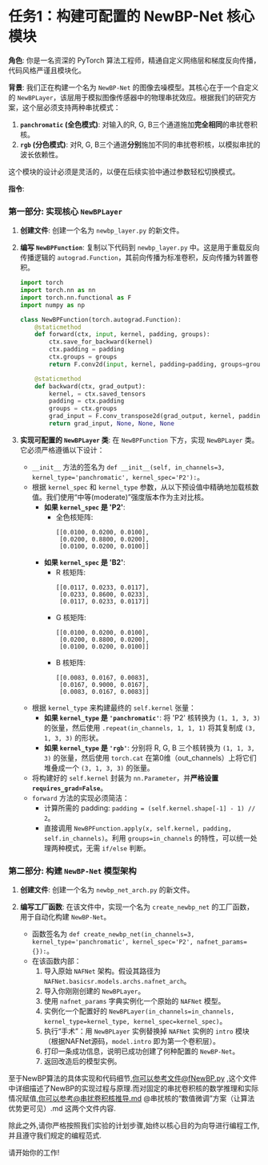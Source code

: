 # **任务1：构建可配置的 NewBP-Net 核心模块**

**角色**: 你是一名资深的 PyTorch 算法工程师，精通自定义网络层和梯度反向传播，代码风格严谨且模块化。

**背景**: 我们正在构建一个名为 `NewBP-Net` 的图像去噪模型。其核心在于一个自定义的 `NewBPLayer`，该层用于模拟图像传感器中的物理串扰效应。根据我们的研究方案，这个层必须支持两种串扰模式：
1.  **`panchromatic` (全色模式)**: 对输入的R, G, B三个通道施加**完全相同**的串扰卷积核。
2.  **`rgb` (分色模式)**: 对R, G, B三个通道**分别**施加不同的串扰卷积核，以模拟串扰的波长依赖性。

这个模块的设计必须是灵活的，以便在后续实验中通过参数轻松切换模式。

**指令**:

### **第一部分: 实现核心 `NewBPLayer`**

1.  **创建文件**: 创建一个名为 `newbp_layer.py` 的新文件。

2.  **编写 `NewBPFunction`**: 复制以下代码到 `newbp_layer.py` 中。这是用于重载反向传播逻辑的 `autograd.Function`，其前向传播为标准卷积，反向传播为转置卷积。

    ```python
    import torch
    import torch.nn as nn
    import torch.nn.functional as F
    import numpy as np

    class NewBPFunction(torch.autograd.Function):
        @staticmethod
        def forward(ctx, input, kernel, padding, groups):
            ctx.save_for_backward(kernel)
            ctx.padding = padding
            ctx.groups = groups
            return F.conv2d(input, kernel, padding=padding, groups=groups)

        @staticmethod
        def backward(ctx, grad_output):
            kernel, = ctx.saved_tensors
            padding = ctx.padding
            groups = ctx.groups
            grad_input = F.conv_transpose2d(grad_output, kernel, padding=padding, groups=groups)
            return grad_input, None, None, None
    ```

3.  **实现可配置的 `NewBPLayer` 类**: 在 `NewBPFunction` 下方，实现 `NewBPLayer` 类。它必须严格遵循以下设计：

    * `__init__` 方法的签名为 `def __init__(self, in_channels=3, kernel_type='panchromatic', kernel_spec='P2'):`。
    * 根据 `kernel_spec` 和 `kernel_type` 参数，从以下预设值中精确地加载核数值。我们使用“中等(moderate)”强度版本作为主对比核。
        * **如果 `kernel_spec` 是 'P2'**:
            * 全色核矩阵:
                ```
                [[0.0100, 0.0200, 0.0100],
                 [0.0200, 0.8800, 0.0200],
                 [0.0100, 0.0200, 0.0100]]
                ```
        * **如果 `kernel_spec` 是 'B2'**:
            * R 核矩阵:
                ```
                [[0.0117, 0.0233, 0.0117],
                 [0.0233, 0.8600, 0.0233],
                 [0.0117, 0.0233, 0.0117]]
                ```
            * G 核矩阵:
                ```
                [[0.0100, 0.0200, 0.0100],
                 [0.0200, 0.8800, 0.0200],
                 [0.0100, 0.0200, 0.0100]]
                ```
            * B 核矩阵:
                ```
                [[0.0083, 0.0167, 0.0083],
                 [0.0167, 0.9000, 0.0167],
                 [0.0083, 0.0167, 0.0083]]
                ```
    * 根据 `kernel_type` 来构建最终的 `self.kernel` 张量：
        * **如果 `kernel_type` 是 `'panchromatic'`**: 将 'P2' 核转换为 `(1, 1, 3, 3)` 的张量，然后使用 `.repeat(in_channels, 1, 1, 1)` 将其复制成 `(3, 1, 3, 3)` 的形状。
        * **如果 `kernel_type` 是 `'rgb'`**: 分别将 R, G, B 三个核转换为 `(1, 1, 3, 3)` 的张量，然后使用 `torch.cat` 在第0维（out_channels）上将它们堆叠成一个 `(3, 1, 3, 3)` 的张量。
    * 将构建好的 `self.kernel` 封装为 `nn.Parameter`，并**严格设置 `requires_grad=False`**。
    * `forward` 方法的实现必须简洁：
        * 计算所需的 padding: `padding = (self.kernel.shape[-1] - 1) // 2`。
        * 直接调用 `NewBPFunction.apply(x, self.kernel, padding, self.in_channels)`。利用 `groups=in_channels` 的特性，可以统一处理两种模式，无需 `if/else` 判断。

### **第二部分: 构建 `NewBP-Net` 模型架构**

1.  **创建文件**: 创建一个名为 `newbp_net_arch.py` 的新文件。

2.  **编写工厂函数**: 在该文件中，实现一个名为 `create_newbp_net` 的工厂函数，用于自动化构建 `NewBP-Net`。
    * 函数签名为 `def create_newbp_net(in_channels=3, kernel_type='panchromatic', kernel_spec='P2', nafnet_params={}):`。
    * 在该函数内部：
        1.  导入原始 `NAFNet` 架构。假设其路径为 `NAFNet.basicsr.models.archs.nafnet_arch`。
        2.  导入你刚刚创建的 `NewBPLayer`。
        3.  使用 `nafnet_params` 字典实例化一个原始的 `NAFNet` 模型。
        4.  实例化一个配置好的 `NewBPLayer(in_channels=in_channels, kernel_type=kernel_type, kernel_spec=kernel_spec)`。
        5.  执行“手术”：用 `NewBPLayer` 实例替换掉 `NAFNet` 实例的 `intro` 模块（根据NAFNet源码，`model.intro` 即为第一个卷积层）。
        6.  打印一条成功信息，说明已成功创建了何种配置的 `NewBP-Net`。
        7.  返回改造后的模型实例。

至于NewBP算法的具体实现和代码细节,你可以参考文件@fNewBP.py ,这个文件中详细描述了NewBP的实现过程与原理.而对固定的串扰卷积核的数学推理和实际情况赋值,你可以参考@串扰卷积核推导.md @串扰核的“数值微调”方案（让算法优势更可见）.md 这两个文件内容.

除此之外,请你严格按照我们实验的计划步骤,始终以核心目的为向导进行编程工作,并且遵守我们规定的编程范式.

请开始你的工作!
